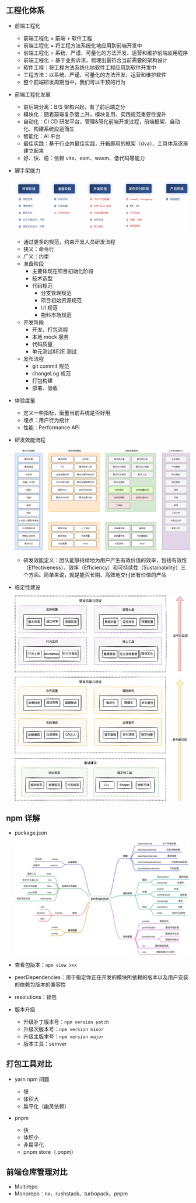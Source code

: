 ## 工程化体系

- 前端工程化

  - 前端工程化 = 前端 + 软件工程
  - 前端工程化 = 将工程方法系统化地应用到前端开发中
  - 前端工程化 = 系统、严谨、可量化的方法开发、运营和维护前端应用程序
  - 前端工程化 = 基于业务诉求，梳理出最符合当前需要的架构设计
  - 软件工程：将工程方法系统化地软件工程应用到软件开发中
  - 工程方法：以系统、严谨、可量化的方法开发、运营和维护软件
  - 整个前端研发周期当中，我们可以干预的行为

- 前端工程化发展

  - 前后端分离：B/S 架构兴起，有了前后端之分
  - 模块化：随着前端复杂度上升，模块复用、实践规范重要性提升
  - 自动化：CI CD 研发平台，管理&简化前端开发过程，前端框架、自动化、构建系统应运而生
  - 智能化：AI 平台
  - 最佳实践：基于行业内最佳实践，开箱即用的框架（dva）、工具体系逐渐建立起来
  - 好、快、稳：依赖 vite、esm、wasm、低代码等能力

- 脚手架能力

  ![研发流程](./img/研发流程.png)

  - 通过更多的规范，约束开发人员研发流程
  - 狭义：命令行
  - 广义：约束
  - 准备阶段
    - 主要体现在项目初始化阶段
    - 技术选型
    - 代码规范
      - 分支管理规范
      - 项目初始资源规范
      - UI 规范
      - 物料市场规范
  - 开发阶段
    - 开发、打包流程
    - 本地 mock 服务
    - 代码质量
    - 单元测试&E2E 测试
  - 发布流程
    - git commit 规范
    - changeLog 规范
    - 打包构建
    - 部署、验收

- 体验度量

  - 定义一些指标，衡量当前系统是否好用
  - 埋点：用户行为统计
  - 性能：Performance API

- 研发效能流程

  ![规范流程](./img/规范流程.png)

  - 研发效能定义：团队能够持续地为用户产生有效价值的效率，包括有效性（Effectiveness）、效率（Efficiency）和可持续性（Sustainability）三个方面。简单来说，就是能否长期、高效地交付出有价值的产品

- 稳定性建设

  ![稳定性建设流程](./img/稳定性建设流程.png)

## npm 详解

- package.json

  ![package.json](./img/package.json.jpeg)

- 查看包版本：`npm view xxx`
- peerDependencies：用于指定你正在开发的模块所依赖的版本以及用户安装的依赖包版本的兼容性
- resolutions：锁包

- 版本升级
  - 升级补丁版本号：`npm version patch`
  - 升级次版本号：`npm version minor`
  - 升级主版本号：`npm version major`
  - 版本工具：semver

## 打包工具对比

- yarn npm 问题

  - 慢
  - 体积大
  - 扁平化（幽灵依赖）

- pnpm
  - 快
  - 体积小
  - 非扁平化
  - pnpm store（.pnpm）

## 前端仓库管理对比

- Multirepo
- Monorepo：nx、rushstack、turbopack、pnpm
